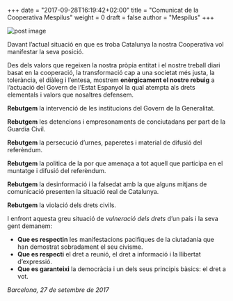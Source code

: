 +++
date = "2017-09-28T16:19:42+02:00"
title = "Comunicat de la Cooperativa Mespilus"
weight = 0
draft = false
author = "Mespilus"
+++

![post image](/images/catalunya_lliure.jpg)

Davant l’actual situació en que es troba Catalunya la nostra Cooperativa vol manifestar la seva posició.

Des dels valors que regeixen la nostra pròpia entitat i el nostre treball diari basat en la cooperació, la transformació cap a una societat més justa, la tolerància, el diàleg i l’entesa, mostrem **enèrgicament el nostre rebuig** a l’actuació del Govern de l’Estat Espanyol la qual atempta als drets elementals i valors que nosaltres defensem.

**Rebutgem** la intervenció de les institucions del Govern de la Generalitat.

**Rebutgem** les detencions i empresonaments de conciutadans per part de la Guardia Civil.

**Rebutgem** la persecució d’urnes, paperetes i material de difusió del referèndum.

**Rebutgem** la política de la por que amenaça a tot aquell que participa en el muntatge i difusió del referèndum.

**Rebutgem** la desinformació i la falsedat amb la que alguns mitjans de comunicació presenten la situació real de Catalunya.

**Rebutgem** la violació dels drets civils.

I enfront aquesta greu situació de *vulneració dels drets* d’un país i la seva gent demanem:

* **Que es respectin** les manifestacions pacifiques de la ciutadania que han demostrat sobradament el seu civisme.
* **Que es respecti** el dret a reunió, el dret a informació i la llibertat d’expressió.
* **Que es garanteixi** la democràcia i un dels seus principis bàsics: el dret a vot.

_Barcelona, 27 de setembre de 2017_